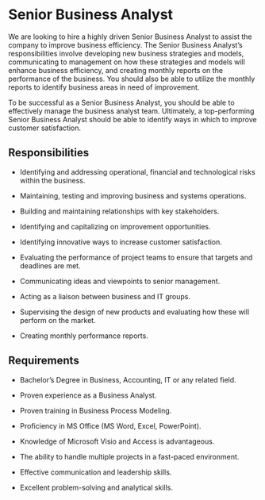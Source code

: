 # Senior Business Analyst

We are looking to hire a highly driven Senior Business Analyst to assist the company to improve business efficiency. The Senior Business Analyst’s responsibilities involve developing new business strategies and models, communicating to management on how these strategies and models will enhance business efficiency, and creating monthly reports on the performance of the business. You should also be able to utilize the monthly reports to identify business areas in need of improvement.

To be successful as a Senior Business Analyst, you should be able to effectively manage the business analyst team. Ultimately, a top-performing Senior Business Analyst should be able to identify ways in which to improve customer satisfaction.

## Responsibilities

* Identifying and addressing operational, financial and technological risks within the business.

* Maintaining, testing and improving business and systems operations.

* Building and maintaining relationships with key stakeholders.

* Identifying and capitalizing on improvement opportunities.

* Identifying innovative ways to increase customer satisfaction.

* Evaluating the performance of project teams to ensure that targets and deadlines are met.

* Communicating ideas and viewpoints to senior management.

* Acting as a liaison between business and IT groups.

* Supervising the design of new products and evaluating how these will perform on the market.

* Creating monthly performance reports.

## Requirements

* Bachelor’s Degree in Business, Accounting, IT or any related field.

* Proven experience as a Business Analyst.

* Proven training in Business Process Modeling.

* Proficiency in MS Office (MS Word, Excel, PowerPoint).

* Knowledge of Microsoft Visio and Access is advantageous.

* The ability to handle multiple projects in a fast-paced environment.

* Effective communication and leadership skills.

* Excellent problem-solving and analytical skills.

